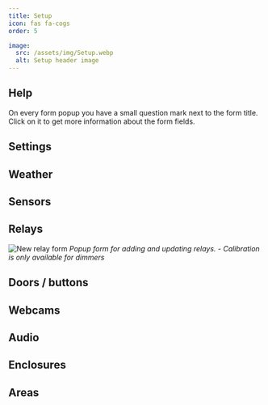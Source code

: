 ```yaml
---
title: Setup
icon: fas fa-cogs
order: 5

image:
  src: /assets/img/Setup.webp
  alt: Setup header image
---
```


Help
----
On every form popup you have a small question mark <i class="far fa-question-circle" aria-hidden="true"></i> next to the form title. Click on it to get more information about the form fields.


Settings
--------

Weather
-------

Sensors
-------

Relays
------
![New relay form](/assets/img/Add_Relay_Form.webp)
_Popup form for adding and updating relays. - Calibration is only available for dimmers_


Doors / buttons
---------------

Webcams
-------

Audio
-----

Enclosures
----------

Areas
-----
